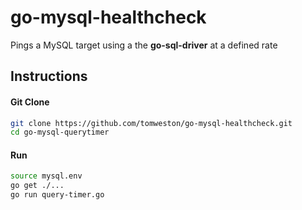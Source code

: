 # go-mysql-healthcheck

Pings a MySQL target using a the **go-sql-driver** at a defined rate

## Instructions

#### Git Clone
```sh
git clone https://github.com/tomweston/go-mysql-healthcheck.git
cd go-mysql-querytimer
```
#### Run
```sh
source mysql.env
go get ./...
go run query-timer.go
```

